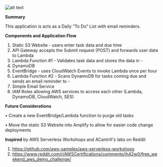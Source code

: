 ![alt text](https://i.imgur.com/WYfn9ly.png)

<b>Summary</b>

This application is acts as a Daily “To Do” List with email reminders. 


<b>Components and Application Flow</b>
1.	Static S3 Website - users enter task data and due time
2.	API Gateway accepts the Submit request (POST) and forwards user data to Lambda
3.	Lambda Function #1 - Validates task data and stores the data in - 
4.	DynamoDB 
5.	EventBridge - uses CloudWatch Events to invoke Lambda once per hour
6.	Lambda Function #2 - Scans DynamoDB for tasks coming due and sends an email reminder to - 
7.	Simple Email Service
8.	IAM Roles allowing AWS services to access each other (Lambda, DynamoDB, CloudWatch, SES)


<b>Future Considerations</b>

•	Create a new EventBridge/Lambda function to purge old tasks

•	Move the static S3 Website into Amplify to allow for easier code change deployments

<b>Inspired</b> by AWS Serverless Workshops and ACantrill's labs on Reddit

1. https://github.com/aws-samples/aws-serverless-workshops
2. https://www.reddit.com/r/AWSCertifications/comments/jh42w0/free_weekend_aws_demo_challenge/

